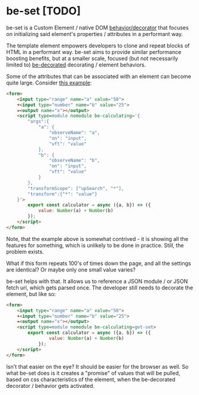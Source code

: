 # be-set [TODO]

be-set is a Custom Element / native DOM [behavior/decorator](https://github.com/bahrus/xtal-decor) that focuses on initializing said element's  properties / attributes in a performant way.

The template element empowers developers to clone and repeat blocks of HTML in a performant way.  be-set aims to provide similar performance boosting benefits, but at a smaller scale, focused (but not necessarily limited to) [be-decorated](https://github.com/bahrus/be-decorated) decorating / element behaviors.

Some of the attributes that can be associated with an element can become quite large.  Consider [this example](https://github.com/bahrus/be-calculating#example-1):

```html
<form>
    <input type="range" name="a" value="50">
    +<input type="number" name="b" value="25">
    =<output name="x"></output>
    <script type=module nomodule be-calculating='{
        "args":{
            "a": {
                "observeName": "a",
                "on": "input",
                "vft": "value"
            },
            "b": {
                "observeName": "b",
                "on": "input",
                "vft": "value"
            }
        },
        "transformScope": ["upSearch", "*"],
        "transform":{"*": "value"}
    }'>        
        export const calculator = async ({a, b}) => ({
            value: Number(a) + Number(b)
        });
    </script>
</form>
```

Note, that the example above is somewhat contrived - it is showing all the features for something, which is unlikely to be done in practice.  Still, the problem exists.

What if this form repeats 100's of times down the page, and all the settings are identical?  Or maybe only one small value varies? 

be-set helps with that.  It allows us to reference a JSON module / or JSON fetch url, which gets parsed once.  The developer still needs to decorate the element, but like so:

```html
<form>
    <input type="range" name="a" value="50">
    +<input type="number" name="b" value="25">
    =<output name="x"></output>
    <script type=module nomodule be-calculating=get-set>
        export const calculator = async ({a, b}) => ({
                value: Number(a) + Number(b)
            });
    </script>
</form>
```

Isn't that easier on the eye?  It should be easier for the browser as well.  So what be-set does is it creates a "promise" of values that will be pulled, based on css characteristics of the element, when the be-decorated decorator / behavior gets activated.

 

